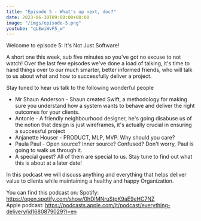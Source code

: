 ```yaml
---
title: "Episode 5 - What's up next, doc?"
date: 2023-06-30T09:00:00+00:00
image: "/imgs/episode-5.png"
youtube: "qLEwiWvF5_w"
---
```


Welcome to episode 5: It's Not Just Software!

A short one this week, sub five minutes so you've got no excuse to not watch! Over the last few episodes we've done a load of talking, it's time to hand things over to our much smarter, better informed friends, who will talk to us about what and how to successfully deliver a project.

<!--more-->

Stay tuned to hear us talk to the following wonderful people

* Mr Shaun Anderson - Shaun created Swift, a methodology for making sure you understand how a system wants to behave and deliver the right outcomes for your clients.
* Antonie - A friendly neighbourhood designer, he's going disabuse us of the notion that design is just wireframes, it's actually crucial in ensuring a successful project
* Anjanette Houser - PRODUCT, MLP, MVP. Why should you care?
* Paula Paul - Open source? Inner source? Confused? Don't worry, Paul is going to walk us through it.
* A special guest? All of them are special to us. Stay tune to find out what this is about at a later date!


In this podcast we will discuss anything and everything that helps deliver value to clients while maintaining a healthy and happy Organization.

You can find this podcast on:
Spotify: https://open.spotify.com/show/0hDIMNruStpK9aE9eHC7NZ  
Apple podcast: https://podcasts.apple.com/it/podcast/everything-delivery/id1680879029?l=en  
